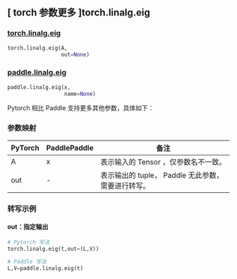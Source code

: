 ## [ torch 参数更多 ]torch.linalg.eig

### [torch.linalg.eig](https://pytorch.org/docs/stable/generated/torch.linalg.eig.html?highlight=torch+linalg+eig#torch.linalg.eig)

```python
torch.linalg.eig(A,
                 out=None)
```

### [paddle.linalg.eig](https://www.paddlepaddle.org.cn/documentation/docs/zh/api/paddle/linalg/eig_cn.html)

```python
paddle.linalg.eig(x,
                  name=None)
```

Pytorch 相比 Paddle 支持更多其他参数，具体如下：
### 参数映射
| PyTorch       | PaddlePaddle | 备注                                                   |
| ------------- | ------------ | ------------------------------------------------------ |
| A          | x         | 表示输入的 Tensor ，仅参数名不一致。                                     |
| out        | -        | 表示输出的 tuple， Paddle 无此参数，需要进行转写。 |

### 转写示例

#### out：指定输出

```python
# Pytorch 写法
torch.linalg.eig(t,out=(L,V))

# Paddle 写法
L,V=paddle.linalg.eig(t)
```
